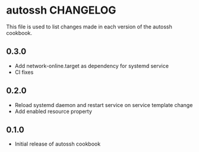 autossh CHANGELOG
=================

This file is used to list changes made in each version of the autossh cookbook.

0.3.0
-----
- Add network-online.target as dependency for systemd service
- CI fixes

0.2.0
-----
- Reload systemd daemon and restart service on service template change
- Add enabled resource property

0.1.0
-----
- Initial release of autossh cookbook
